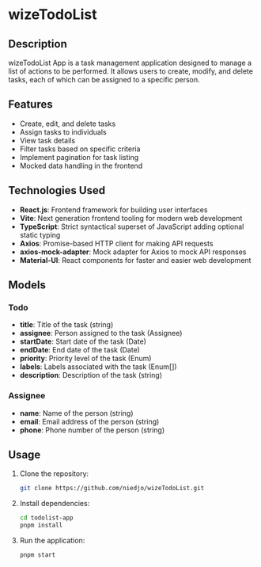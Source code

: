 # wizeTodoList

## Description

wizeTodoList App is a task management application designed to manage a list of actions to be performed. It allows users to create, modify, and delete tasks, each of which can be assigned to a specific person.

## Features

- Create, edit, and delete tasks
- Assign tasks to individuals
- View task details
- Filter tasks based on specific criteria
- Implement pagination for task listing
- Mocked data handling in the frontend

## Technologies Used

- **React.js**: Frontend framework for building user interfaces
- **Vite**: Next generation frontend tooling for modern web development
- **TypeScript**: Strict syntactical superset of JavaScript adding optional static typing
- **Axios**: Promise-based HTTP client for making API requests
- **axios-mock-adapter**: Mock adapter for Axios to mock API responses
- **Material-UI**: React components for faster and easier web development

## Models

### Todo

- **title**: Title of the task (string)
- **assignee**: Person assigned to the task (Assignee)
- **startDate**: Start date of the task (Date)
- **endDate**: End date of the task (Date)
- **priority**: Priority level of the task (Enum)
- **labels**: Labels associated with the task (Enum[])
- **description**: Description of the task (string)

### Assignee

- **name**: Name of the person (string)
- **email**: Email address of the person (string)
- **phone**: Phone number of the person (string)

## Usage

1. Clone the repository:

    ```bash
    git clone https://github.com/niedjo/wizeTodoList.git
    ```

2. Install dependencies:

    ```bash
    cd todolist-app
    pnpm install
    ```

3. Run the application:

    ```bash
    pnpm start
    ```
